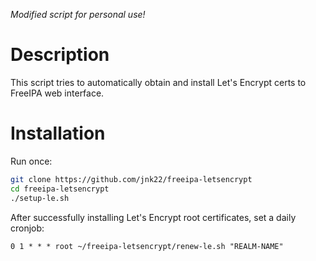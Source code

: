 *Modified script for personal use!*

# Description

This script tries to automatically obtain and install Let's Encrypt certs to FreeIPA web interface.

# Installation

Run once:

```bash
git clone https://github.com/jnk22/freeipa-letsencrypt
cd freeipa-letsencrypt
./setup-le.sh
```

After successfully installing Let's Encrypt root certificates, set a daily cronjob:

```
0 1 * * * root ~/freeipa-letsencrypt/renew-le.sh "REALM-NAME"
```
